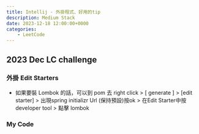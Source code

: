 ```yaml
---
title: Intellij - 外掛程式、好用的tip
description: Medium Stack
date: 2023-12-18 12:00:00+0000
categories:
    - LeetCode
---
```


##  2023 Dec LC challenge


### 外掛 Edit Starters

* 如果要裝 Lombok 的話，可以到 pom 去 right click > [ generate ] > [edit starter] > 出現spring initializr Url (保持預設)按ok > 在Edit Starter中按developer tool > 點擊 lombok  

### My Code

```java

```